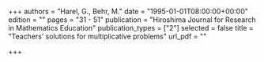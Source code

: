 +++
authors = "Harel, G., Behr, M."
date = "1995-01-01T08:00:00+00:00"
edition = ""
pages = "31 - 51"
publication = "Hiroshima Journal for Research in Mathematics Education"
publication_types = ["2"]
selected = false
title = "Teachers’ solutions for multiplicative problems"
url_pdf = ""

+++
